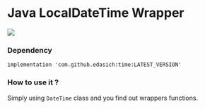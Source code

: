 # Java LocalDateTime Wrapper
[![](https://jitpack.io/v/edasich/time.svg)](https://jitpack.io/#edasich/time)

### Dependency
```
implementation 'com.github.edasich:time:LATEST_VERSION'
```

### How to use it ?
Simply using `DateTime` class and you find out wrappers functions. 

